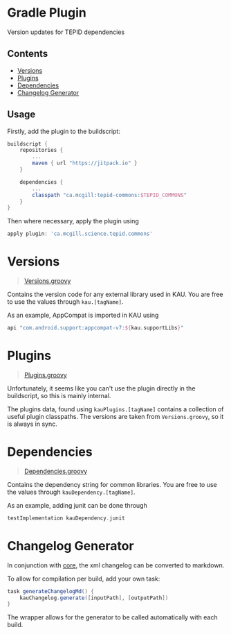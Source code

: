 # Gradle Plugin

Version updates for TEPID dependencies

## Contents
* [Versions](#versions)
* [Plugins](#plugins)
* [Dependencies](#dependencies)
* [Changelog Generator](#changelog-generator)

## Usage

Firstly, add the plugin to the buildscript:

```gradle
buildscript {
    repositories {
        ...
        maven { url "https://jitpack.io" }
    }

    dependencies {
        ...
        classpath "ca.mcgill:tepid-commons:$TEPID_COMMONS"
    }
}
```

Then where necessary, apply the plugin using

```gradle
apply plugin: 'ca.mcgill.science.tepid.commons'
```

# Versions

> [Versions.groovy](/buildSrc/src/main/groovy/ca/allanwang/kau/Versions.groovy)

Contains the version code for any external library used in KAU.
You are free to use the values through `kau.[tagName]`.

As an example, AppCompat is imported in KAU using

```gradle
api "com.android.support:appcompat-v7:${kau.supportLibs}"
```

# Plugins

> [Plugins.groovy](/buildSrc/src/main/groovy/ca/allanwang/kau/Plugins.groovy)

Unfortunately, it seems like you can't use the plugin directly in the buildscript, so this is mainly internal.

The plugins data, found using `kauPlugins.[tagName]` contains a collection of useful plugin classpaths.
The versions are taken from `Versions.groovy`, so it is always in sync.

# Dependencies

> [Dependencies.groovy](/buildSrc/src/main/groovy/ca/allanwang/kau/Dependencies.groovy)

Contains the dependency string for common libraries.
You are free to use the values through `kauDependency.[tagName]`.

As an example, adding junit can be done through

```gradle
testImplementation kauDependency.junit
```

# Changelog Generator

In conjunction with [core](/core#changelog-xml), 
the xml changelog can be converted to markdown.

To allow for compilation per build, add your own task:

```gradle
task generateChangelogMd() {
    kauChangelog.generate([inputPath], [outputPath])
}
```

The wrapper allows for the generator to be called automatically with each build.



